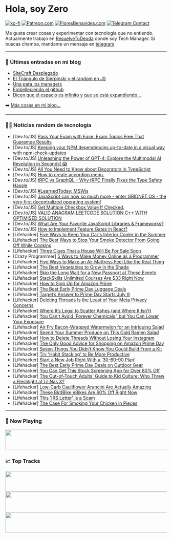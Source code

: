 # Hola, soy Zero

[![ko-fi](https://ko-fi.com/img/githubbutton_sm.svg)](https://ko-fi.com/J3J4N0LUK)
[![Patreon.com](https://img.shields.io/endpoint.svg?url=https%3A%2F%2Fshieldsio-patreon.vercel.app%2Fapi%3Fusername%3Dzerodragon%26type%3Dpatrons&style=for-the-badge)](https://patreon.com/zerodragon)
[![FloresBenavides.com](https://img.shields.io/website?down_message=oops&label=MiBlog&style=for-the-badge&up_message=online&url=https%3A%2F%2Ffloresbenavides.com)](https://floresbenavides.com)
[![Telegram Contact](https://img.shields.io/badge/escr%C3%ADbeme-ZeroDragon-%2326A5E4?style=for-the-badge&logo=telegram)](https://t.me/zerodragon)

Me gusta crear cosas y experimentar con tecnología que no entiendo.
Actualmente trabajo en [ResuelveTuDeuda](http://github.com/resuelve) donde soy Tech Manager.
Si buscas chamba, mandame un mensaje en [telegram](https://t.me/zerodragon).

---

### 📕 Últimas entradas en mi blog
<!-- BLOG-POST-LIST:START -->
- [SiteCraft Desplegado](https://floresbenavides.com/sitecraft-desplegado/)
- [El Triángulo de Sierpinski y el random en JS](https://floresbenavides.com/el-triangulo-de-sierpinski-y-el-random-en-js/)
- [Una para los managers](https://floresbenavides.com/una-para-los-managers/)
- [Embelleciendo el github](https://floresbenavides.com/embelleciendo-el-github/)
- [Dicen que el espacio es infinito y que se está expandiendo…](https://floresbenavides.com/dicen-que-el-espacio-es-infinito-y-que-se-esta-expandiendo/)
<!-- BLOG-POST-LIST:END -->

➡️ [Más cosas en mi blog...](https://floresbenavides.com)

---

### 👨‍💻 Noticias random de tecnología
<!-- TECH-POSTS:START -->
- [Dev.to/JS] [Pass Your Exam with Ease: Exam Topics Free That Guarantee Results](https://dev.to/examtopicsfree/pass-your-exam-with-ease-exam-topics-free-that-guarantee-results-5fon)
- [Dev.to/JS] [Keeping your NPM dependencies up-to-date in a visual way with npm-check-updates](https://dev.to/thomasledoux1/keeping-your-npm-dependencies-up-to-date-with-npm-check-updates-4eal)
- [Dev.to/JS] [Unleashing the Power of GPT-4: Explore the Multimodal AI Revolution in Seconds! 😱](https://dev.to/rishabh062/unleashing-the-power-of-gpt-4-explore-the-multimodal-ai-revolution-in-seconds-20p9)
- [Dev.to/JS] [All You Need to Know about Decorators in TypeScript](https://dev.to/arulvalananto/all-you-need-to-know-about-decorators-in-typescript-5dbi)
- [Dev.to/JS] [How to create accordion menu.](https://dev.to/maketechstuff/how-to-create-accordion-menu-cff)
- [Dev.to/JS] [tRPC vs GraphQL – Why tRPC Finally Fixes the Type Safety Hassle](https://dev.to/brainhub_eu/trpc-vs-graphql-why-trpc-finally-fixes-the-type-safety-hassle-22id)
- [Dev.to/JS] [#LearnedToday: MSWjs](https://dev.to/danielzotti/learnedtoday-mswjs-mh6)
- [Dev.to/JS] [JavaScript can now so much more - enter GRIDNET OS - the very first decentralized operating system!](https://dev.to/gridnetproject/javascript-can-now-so-much-more-enter-gridnet-os-the-very-first-decentralized-operating-system-8jd)
- [Dev.to/JS] [Get Multiple Checkbox Value If Checked.](https://dev.to/maketechstuff/get-multiple-checkbox-value-if-checked-6a0)
- [Dev.to/JS] [VALID ANAGRAM LEETCODE SOLUTION C++ WITH OPTIMISED SOLUTION](https://dev.to/ruparani777/valid-anagram-leetcode-solution-c-with-optimised-solution-35i4)
- [Dev.to/JS] [What Are Your Favorite JavaScript Libraries &amp; Frameworks?](https://dev.to/devteam/what-are-your-favorite-javascript-libraries-frameworks-11ha)
- [Dev.to/JS] [How to Implement Feature Gates in React?](https://dev.to/eshankvaish/how-to-implement-feature-gates-in-react-980)
- [Lifehacker] [Five Ways to Keep Your Car&#39;s Interior Cooler in the Summer](https://lifehacker.com/five-ways-to-keep-your-cars-interior-cooler-in-the-summ-1850619152)
- [Lifehacker] [The Best Ways to Stop Your Smoke Detector From Going Off While Cooking](https://lifehacker.com/the-best-ways-to-stop-your-smoke-detector-from-going-of-1850619154)
- [Lifehacker] [Three Clues That a House Will Be For Sale Soon](https://lifehacker.com/three-clues-that-a-house-will-be-for-sale-soon-1850619169)
- [Crazy Programmer] [5 Ways to Make Money Online as a Programmer](https://www.thecrazyprogrammer.com/2023/07/make-money-online-as-a-programmer.html)
- [Lifehacker] [Five Ways to Make an Air Mattress Feel Like the Real Thing](https://lifehacker.com/five-ways-to-make-an-air-mattress-feel-like-the-real-th-1850617371)
- [Lifehacker] [The Best Vegetables to Grow in the Shade](https://lifehacker.com/the-best-vegetables-to-grow-in-the-shade-1850617379)
- [Lifehacker] [Skip the Long Wait for a New Passport at These Events](https://lifehacker.com/skip-the-long-wait-for-a-new-passport-at-these-events-1850617386)
- [Lifehacker] [StackSkills Unlimited Courses Are $33 Right Now](https://lifehacker.com/stackskills-unlimited-courses-are-33-right-now-1850589561)
- [Lifehacker] [How to Sign Up for Amazon Prime](https://lifehacker.com/how-to-sign-up-for-amazon-prime-1850613497)
- [Lifehacker] [The Best Early Prime Day Luggage Deals](https://lifehacker.com/the-best-early-prime-day-luggage-deals-1850587001)
- [Lifehacker] [Target’s Answer to Prime Day Starts July 9](https://lifehacker.com/target-s-answer-to-prime-day-starts-july-9-1850616706)
- [Lifehacker] [Deleting Threads Is the Least of Your Meta Privacy Concerns](https://lifehacker.com/deleting-threads-is-the-least-of-your-meta-privacy-conc-1850616557)
- [Lifehacker] [Where It’s Legal to Scatter Ashes &lpar;and Where It Isn’t&rpar;](https://lifehacker.com/where-it-s-legal-to-scatter-ashes-and-where-it-isn-t-1850616393)
- [Lifehacker] [You Can&#39;t Avoid &#39;Forever Chemicals,&#39; but You Can Lower Your Exposure](https://lifehacker.com/you-cant-avoid-forever-chemicals-but-you-can-lower-you-1850616272)
- [Lifehacker] [Air Fry Bacon-Wrapped Watermelon for an Intriguing Salad](https://lifehacker.com/air-fry-bacon-wrapped-watermelon-for-an-intriguing-sala-1850616284)
- [Lifehacker] [Spend Your Summer Produce on This Cold Ramen Salad](https://lifehacker.com/highlight-summer-produce-in-a-cold-ramen-salad-1850615795)
- [Lifehacker] [How to Delete Threads Without Losing Your Instagram](https://lifehacker.com/how-to-delete-threads-without-losing-your-instagram-1850615571)
- [Lifehacker] [The Only Good Advice for Shopping on Amazon Prime Day](https://lifehacker.com/the-only-good-advice-for-shopping-amazon-prime-day-1849154608)
- [Lifehacker] [Seven Things You Didn’t Know You Could Build From a Kit](https://lifehacker.com/seven-things-you-didn-t-know-you-could-build-from-a-kit-1850615193)
- [Lifehacker] [Try &#39;Habit Stacking&#39; to Be More Productive](https://lifehacker.com/try-habit-stacking-to-be-more-productive-1850614842)
- [Lifehacker] [Start a New Job Right With a ‘30-60-90 Plan’](https://lifehacker.com/start-a-new-job-right-with-a-30-60-90-plan-1850614625)
- [Lifehacker] [The Best Early Prime Day Deals on Outdoor Gear](https://lifehacker.com/the-best-early-prime-day-deals-on-outdoor-gear-1850545095)
- [Lifehacker] [You Can Get This Stock Screening App for Over 80% Off](https://lifehacker.com/you-can-get-this-stock-screening-app-for-over-80-off-1850589570)
- [Lifehacker] [The Out-of-Touch Adults&#39; Guide to Kid Culture: Who Threw a Fleshlight at Lil Nas X?](https://lifehacker.com/the-out-of-touch-adults-guide-to-kid-culture-who-threw-1850613328)
- [Lifehacker] [Low-Carb Cauliflower Arancini Are Actually Amazing](https://lifehacker.com/low-carb-cauliflower-arancini-are-actually-amazing-1850612036)
- [Lifehacker] [These BirdBike eBikes Are 60% Off Right Now](https://lifehacker.com/these-birdbike-ebikes-are-60-off-right-now-1850589553)
- [Lifehacker] [This &#39;IRS Letter&#39; Is a Scam](https://lifehacker.com/this-irs-letter-is-a-scam-1850610120)
- [Lifehacker] [The Case For Smoking Your Chicken in Pieces](https://lifehacker.com/the-case-for-smoking-your-chicken-in-pieces-1850611750)<!-- TECH-POSTS:END -->

---

### 🎵 Now Playing
<a href="https://spotify-now-playing-dun.vercel.app/now-playing?open"><img src="https://spotify-now-playing-dun.vercel.app/now-playing" width="540" height="64"></a>

### 📈 Top Tracks
<a href="https://spotify-now-playing-dun.vercel.app/top-tracks?i=1&open"><img src="https://spotify-now-playing-dun.vercel.app/top-tracks?i=1" width="540" height="64"></a>
<a href="https://spotify-now-playing-dun.vercel.app/top-tracks?i=2&open"><img src="https://spotify-now-playing-dun.vercel.app/top-tracks?i=2" width="540" height="64"></a>
<a href="https://spotify-now-playing-dun.vercel.app/top-tracks?i=3&open"><img src="https://spotify-now-playing-dun.vercel.app/top-tracks?i=3" width="540" height="64"></a>
